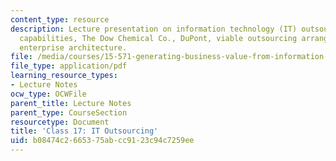 ```yaml
---
content_type: resource
description: Lecture presentation on information technology (IT) outsourcing, core
  capabilities, The Dow Chemical Co., DuPont, viable outsourcing arrangements, and
  enterprise architecture.
file: /media/courses/15-571-generating-business-value-from-information-technology-spring-2009/b08474c2665375abcc9123c94c7259ee_MIT15_571s09_lec17.pdf
file_type: application/pdf
learning_resource_types:
- Lecture Notes
ocw_type: OCWFile
parent_title: Lecture Notes
parent_type: CourseSection
resourcetype: Document
title: 'Class 17: IT Outsourcing'
uid: b08474c2-6653-75ab-cc91-23c94c7259ee
---
```

